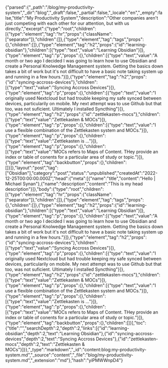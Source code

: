{"parsed":{"_path":"/blog/my-productivity-system","_dir":"blog","_draft":false,"_partial":false,"_locale":"en","_empty":false,"title":"My Productivity System","description":"Other companies aren't just competing with each other for our attention, but with us directly.","excerpt":{"type":"root","children":[{"type":"element","tag":"hr","props":{"className":["separator"]},"children":[]},{"type":"element","tag":"tags","props":{},"children":[]},{"type":"element","tag":"h2","props":{"id":"learning-obsidian"},"children":[{"type":"text","value":"Learning Obsidian"}]},{"type":"element","tag":"p","props":{},"children":[{"type":"text","value":"A month or two ago I decided I was going to learn how to use Obsidian and create a Personal Knolwedge Management system. Getting the basics down takes a bit of work but it's not difficult to have a basic note taking system up and running in a few hours."}]},{"type":"element","tag":"h2","props":{"id":"syncing-accross-devices"},"children":[{"type":"text","value":"Syncing Accross Devices"}]},{"type":"element","tag":"p","props":{},"children":[{"type":"text","value":"I originally used Nextcloud but had trouble keeping my safe synced between devices, particularily on mobile. My next attempt was to use Github but that too, was not suficient. Ultimately I installed Syncthing"}]},{"type":"element","tag":"h2","props":{"id":"zettlekasten-mocs"},"children":[{"type":"text","value":"Zettlekasten & MOCs"}]},{"type":"element","tag":"p","props":{},"children":[{"type":"text","value":"I use a flexible combination of the Zettlekasten system and MOCs."}]},{"type":"element","tag":"p","props":{},"children":[{"type":"text","value":"Zettlekasten is ..."}]},{"type":"element","tag":"p","props":{},"children":[{"type":"text","value":"MOCs refers to Maps of Content. THey provide an index or table of conents for a particular area of study or topic."}]},{"type":"element","tag":"backbutton","props":{},"children":[]}]},"layout":"post","tag":["Obsidian"],"category":"post","status":"unpublished","createdAt":"2022-12-25T00:00:00.000Z","head":{"meta":[{"name":"title","content":"Hello | Michael Synan"},{"name":"description","content":"This is my head description"}]},"body":{"type":"root","children":[{"type":"element","tag":"hr","props":{"className":["separator"]},"children":[]},{"type":"element","tag":"tags","props":{},"children":[]},{"type":"element","tag":"h2","props":{"id":"learning-obsidian"},"children":[{"type":"text","value":"Learning Obsidian"}]},{"type":"element","tag":"p","props":{},"children":[{"type":"text","value":"A month or two ago I decided I was going to learn how to use Obsidian and create a Personal Knolwedge Management system. Getting the basics down takes a bit of work but it's not difficult to have a basic note taking system up and running in a few hours."}]},{"type":"element","tag":"h2","props":{"id":"syncing-accross-devices"},"children":[{"type":"text","value":"Syncing Accross Devices"}]},{"type":"element","tag":"p","props":{},"children":[{"type":"text","value":"I originally used Nextcloud but had trouble keeping my safe synced between devices, particularily on mobile. My next attempt was to use Github but that too, was not suficient. Ultimately I installed Syncthing"}]},{"type":"element","tag":"h2","props":{"id":"zettlekasten-mocs"},"children":[{"type":"text","value":"Zettlekasten & MOCs"}]},{"type":"element","tag":"p","props":{},"children":[{"type":"text","value":"I use a flexible combination of the Zettlekasten system and MOCs."}]},{"type":"element","tag":"p","props":{},"children":[{"type":"text","value":"Zettlekasten is ..."}]},{"type":"element","tag":"p","props":{},"children":[{"type":"text","value":"MOCs refers to Maps of Content. THey provide an index or table of conents for a particular area of study or topic."}]},{"type":"element","tag":"backbutton","props":{},"children":[]}],"toc":{"title":"","searchDepth":2,"depth":2,"links":[{"id":"learning-obsidian","depth":2,"text":"Learning Obsidian"},{"id":"syncing-accross-devices","depth":2,"text":"Syncing Accross Devices"},{"id":"zettlekasten-mocs","depth":2,"text":"Zettlekasten & MOCs"}]}},"_type":"markdown","_id":"content:blog:my-productivity-system.md","_source":"content","_file":"blog/my-productivity-system.md","_extension":"md"},"hash":"yiPMWWnpD4"}